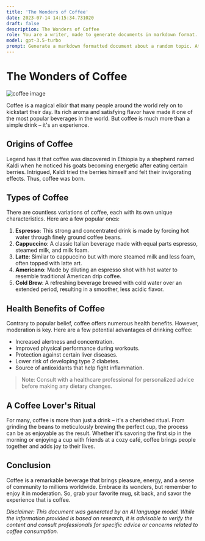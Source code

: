 ```yaml
---
title: 'The Wonders of Coffee'
date: 2023-07-14 14:15:34.731020
draft: false
description: The Wonders of Coffee
role: You are a writer, made to generate documents in markdown format. It is very important that all of the documents you generate are in valid markdown format.
model: gpt-3.5-turbo
prompt: Generate a markdown formatted document about a random topic. At the bottom, include a disclaimer explaining that the document was generated by you. The first line of the document should be the title. Make sure that the entire document is in proper markdown format, using a mix of various tags to make the document visually appealing.
---
```


# The Wonders of Coffee

![coffee image](https://www.example.com/coffee.jpg)

Coffee is a magical elixir that many people around the world rely on to kickstart their day. Its rich aroma and satisfying flavor have made it one of the most popular beverages in the world. But coffee is much more than a simple drink – it's an experience.

## Origins of Coffee

Legend has it that coffee was discovered in Ethiopia by a shepherd named Kaldi when he noticed his goats becoming energetic after eating certain berries. Intrigued, Kaldi tried the berries himself and felt their invigorating effects. Thus, coffee was born.

## Types of Coffee

There are countless variations of coffee, each with its own unique characteristics. Here are a few popular ones:

1. **Espresso**: This strong and concentrated drink is made by forcing hot water through finely ground coffee beans.
2. **Cappuccino**: A classic Italian beverage made with equal parts espresso, steamed milk, and milk foam.
3. **Latte**: Similar to cappuccino but with more steamed milk and less foam, often topped with latte art.
4. **Americano**: Made by diluting an espresso shot with hot water to resemble traditional American drip coffee.
5. **Cold Brew**: A refreshing beverage brewed with cold water over an extended period, resulting in a smoother, less acidic flavor.

## Health Benefits of Coffee

Contrary to popular belief, coffee offers numerous health benefits. However, moderation is key. Here are a few potential advantages of drinking coffee:

- Increased alertness and concentration.
- Improved physical performance during workouts.
- Protection against certain liver diseases.
- Lower risk of developing type 2 diabetes.
- Source of antioxidants that help fight inflammation.

> Note: Consult with a healthcare professional for personalized advice before making any dietary changes.

## A Coffee Lover's Ritual

For many, coffee is more than just a drink – it's a cherished ritual. From grinding the beans to meticulously brewing the perfect cup, the process can be as enjoyable as the result. Whether it's savoring the first sip in the morning or enjoying a cup with friends at a cozy café, coffee brings people together and adds joy to their lives.

## Conclusion

Coffee is a remarkable beverage that brings pleasure, energy, and a sense of community to millions worldwide. Embrace its wonders, but remember to enjoy it in moderation. So, grab your favorite mug, sit back, and savor the experience that is coffee.

*Disclaimer: This document was generated by an AI language model. While the information provided is based on research, it is advisable to verify the content and consult professionals for specific advice or concerns related to coffee consumption.*